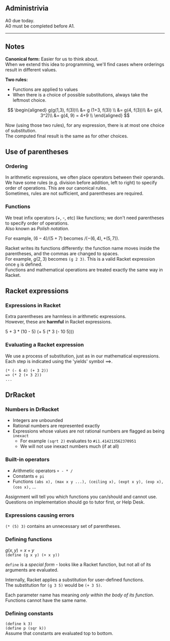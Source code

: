 ## Administrivia

A0 due today.  
A0 must be completed before A1.  

<hr>

## Notes

__Canonical form:__ Easier for us to think about.  
When we extend this idea to programming, we'll find cases where orderings result in different values.  

__Two rules:__  
- Functions are applied to values
- When there is a choice of possible substitutions, always take the leftmost choice.

$$
\begin{aligned}
	g(g(1,3), f(3))\\
	&= g (1+3, f(3)) \\
	&= g(4, f(3))\\
	&= g(4, 3^2)\\
	&= g(4, 9) = 4+9 \\
\end{aligned}
$$

Now (using those two rules), for any expression, there is at most one choice of substitution.  
The computed final result is the same as for other choices.

## Use of parentheses

### Ordering

In arithmetic expressions, we often place operators between their operands.  
We have some rules (e.g. division before addition, left to right) to specify order of operations. This are our canonical rules.  
Sometimes, rules are not sufficient, and parentheses are required.  

### Functions

We treat infix operators (+, -, etc) like functions; we don't need parentheses to specify order of operations.  
Also known as _Polish notation_.

For example, $(6-4)/(5+7)$ becomes $/(-(6,4), +(5,7))$.

Racket writes its functions differently: the function name moves inside the parentheses, and the commas are changed to spaces.  
For example, $g(2, 3)$ becomes `(g 2 3)`. This is a valid Racket expression once `g` is defined.  
Functions and mathematical operations are treated exactly the same way in Racket.  

## Racket expressions

### Expressions in Racket

Extra parentheses are harmless in arithmetic expressions.  
However, these are __harmful__ in Racket expressions.

5 + 3 * (10 - 5)
(+ 5 (* 3 (- 10 5)))

### Evaluating a Racket expression

We use a process of substitution, just as in our mathematical expressions.  
Each step is indicated using the 'yields' symbol $\implies$.

```
(* (- 6 4) (+ 3 2))
=> (* 2 (+ 3 2))
...
```

## DrRacket

### Numbers in DrRacket

- Integers are unbounded
- Rational numbers are represented exactly
- Expressions whose values are not rational numbers are flagged as being `inexact`  
	- For example `(sqrt 2)` evaluates to `#i1.414213562370951`
	- We will not use inexact numbers much (if at all)

### Built-in operators
- Arithmetic operators `+ - * /`
- Constants `e pi`
- Functions `(abs x), (max x y ...), (ceiling x), (expt x y), (exp x), (cos x),` ...

Assignment will tell you which functions you can/should and cannot use.  
Questions on implementation should go to tutor first, or Help Desk.

### Expressions causing errors

`(* (5) 3)` contains an unnecessary set of parentheses.

### Defining functions

$g(x, y) = x + y$  
`(define (g x y) (+ x y))`  

`define` is a _special form_ - looks like a Racket function, but not all of its arguments are evaluated.

Internally, Racket applies a substitution for user-defined functions.  
The substitution for `(g 3 5)` would be `(+ 3 5)`.  

Each parameter name has meaning _only within the body of its function_.  
Functions cannot have the same name.  

### Defining constants

`(define k 3)`  
`(define p (sqr k))`  
Assume that constants are evaluated top to bottom.  
